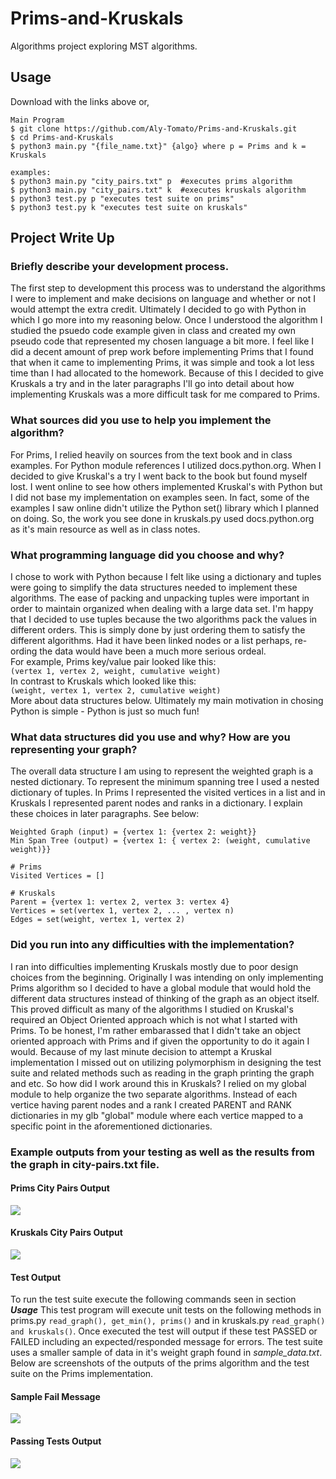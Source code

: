 # Prims-and-Kruskals
Algorithms project exploring MST algorithms.

## Usage  
Download with the links above or,  
```
Main Program
$ git clone https://github.com/Aly-Tomato/Prims-and-Kruskals.git  
$ cd Prims-and-Kruskals
$ python3 main.py "{file_name.txt}" {algo} where p = Prims and k = Kruskals

examples:
$ python3 main.py "city_pairs.txt" p  #executes prims algorithm
$ python3 main.py "city_pairs.txt" k  #executes kruskals algorithm
$ python3 test.py p "executes test suite on prims"
$ python3 test.py k "executes test suite on kruskals"
```

## Project Write Up  

### Briefly describe your development process.  
The first step to development this process was to understand the algorithms I were to implement
and make decisions on language and whether or not I would attempt the extra credit.
Ultimately I decided to go with Python in which I go more into my reasoning below.
Once I understood the algorithm I studied the psuedo code example given in class
and created my own pseudo code that represented my chosen language a bit more. I
feel like I did a decent amount of prep work before implementing Prims that I found that 
when it came to implementing Prims, it was simple and took a lot less time than I had
allocated to the homework. Because of this I decided to give Kruskals a try and
in the later paragraphs I'll go into detail about how implementing Kruskals was
a more difficult task for me compared to Prims.


### What sources did you use to help you implement the algorithm?
For Prims, I relied heavily on sources from the text book and in class examples. 
For Python module references I utilized docs.python.org. When I decided to 
give Kruskal's a try I went back to the book but found myself lost. I went online to 
see how others implemented Kruskal's with Python but I did not base my implementation
on examples seen. In fact, some of the examples I saw online didn't utilize the Python set() library
which I planned on doing. So, the work you see done in kruskals.py used docs.python.org
as it's main resource as well as in class notes.

### What programming language did you choose and why?
I chose to work with Python because I felt like using a dictionary and tuples were going to simplify the data structures needed
to implement these algorithms. The ease of packing and unpacking tuples were
important in order to maintain organized when dealing with a large data set. I'm happy
that I decided to use tuples because the two algorithms pack the values in different
orders. This is simply done by just ordering them to satisfy the different algorithms.
Had it have been linked nodes or a list perhaps, re-ording the data
would have been a much more serious ordeal.   
For example, Prims key/value pair looked like this:  
```(vertex 1, vertex 2, weight, cumulative weight)```  
In contrast to Kruskals which looked like this:  
```(weight, vertex 1, vertex 2, cumulative weight)```  
More about data structures below. Ultimately my main motivation in chosing
Python is simple - Python is just so much fun!


### What data structures did you use and why? How are you representing your graph?
The overall data structure I am using to represent the weighted graph is a nested dictionary. 
To represent the minimum spanning tree I used a nested dictionary of tuples. In Prims
I represented the visited vertices in a list and in Kruskals I represented parent nodes
and ranks in a dictionary. I explain these choices in later paragraphs. 
See below:

```
Weighted Graph (input) = {vertex 1: {vertex 2: weight}}
Min Span Tree (output) = {vertex 1: { vertex 2: (weight, cumulative weight)}}

# Prims
Visited Vertices = []

# Kruskals
Parent = {vertex 1: vertex 2, vertex 3: vertex 4}
Vertices = set(vertex 1, vertex 2, ... , vertex n)
Edges = set(weight, vertex 1, vertex 2)
```

### Did you run into any difficulties with the implementation?
I ran into difficulties implementing Kruskals mostly due to poor design 
choices from the beginning. Originally I was intending on only implementing 
Prims algorithm so I decided to have a global module that would hold the different 
data structures instead of thinking of the graph as an object itself. 
This proved difficult as many of the algorithms I studied on Kruskal's 
required an Object Oriented approach which is not what I started with Prims. 
To be honest, I'm rather embarassed that I didn't take an object oriented approach
with Prims and if given the opportunity to do it again I would. Because of my last
minute decision to attempt a Kruskal implementation I missed out on utilizing
polymorphism in designing the test suite and related methods such as reading in the graph
printing the graph and etc. 
So how did I work around this in Kruskals? I relied on my global module to help 
organize the two separate algorithms. Instead of each vertice having parent nodes and a rank
I created PARENT and RANK dictionaries in my glb "global" module where each vertice
mapped to a specific point in the aforementioned dictionaries.

### Example outputs from your testing as well as the results from the graph in city-pairs.txt file.
#### Prims City Pairs Output  
![](https://github.com/Aly-Tomato/Prims-and-Kruskals/blob/master/prims_citypairs_output.JPG)
#### Kruskals City Pairs Output  
![](https://github.com/Aly-Tomato/Prims-and-Kruskals/blob/master/kruskals_citypairs_output.JPG)

#### Test Output
To run the test suite execute the following commands seen in section **_Usage_**
This test program will execute unit tests on the following methods in prims.py ```read_graph(), get_min(), prims()```
and in kruskals.py ```read_graph() and kruskals()```.
Once executed the test will output if these test PASSED or FAILED including an expected/responded message for errors.
The test suite uses a smaller sample of data in it's weight graph found in _sample_data.txt_.
Below are screenshots of the outputs of the prims algorithm and the test suite on 
the Prims implementation.  
#### Sample Fail Message
![](https://github.com/Aly-Tomato/Prims-and-Kruskals/blob/master/sample_fail.JPG)
#### Passing Tests Output
![](https://github.com/Aly-Tomato/Prims-and-Kruskals/blob/master/passing_tests.JPG)
